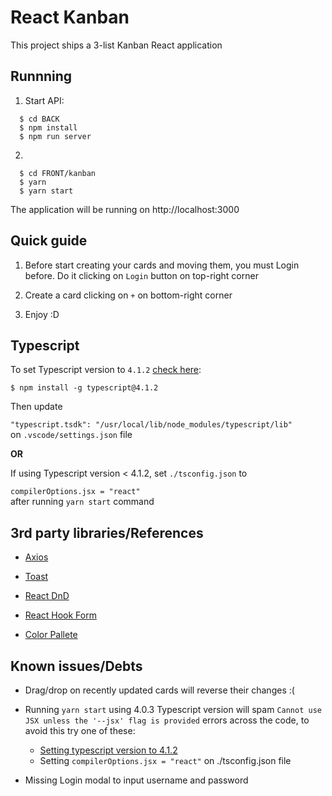 # React Kanban

This project ships a 3-list Kanban React application

## Runnning

1. Start API:

```
  $ cd BACK
  $ npm install
  $ npm run server
```

2.

```
  $ cd FRONT/kanban
  $ yarn
  $ yarn start
```

The application will be running on http://localhost:3000

## Quick guide

1. Before start creating your cards and moving them, you must Login before. Do it clicking on `Login` button on top-right corner

2. Create a card clicking on `+` on bottom-right corner

3. Enjoy :D

## Typescript

To set Typescript version to `4.1.2` [check here](https://code.visualstudio.com/docs/typescript/typescript-compiling#_using-newer-typescript-versions):

```
$ npm install -g typescript@4.1.2
```

Then update

`"typescript.tsdk": "/usr/local/lib/node_modules/typescript/lib"`
<br>
on `.vscode/settings.json` file

**OR**

If using Typescript version < 4.1.2, set `./tsconfig.json` to

`compilerOptions.jsx = "react"`
<br>
after running `yarn start` command

## 3rd party libraries/References

- [Axios](https://github.com/axios/axios)

- [Toast](https://github.com/fkhadra/react-toastify)

- [React DnD](https://react-dnd.github.io/react-dnd/about)

- [React Hook Form](https://github.com/react-hook-form/react-hook-form)

- [Color Pallete](https://www.canva.com/colors/color-palettes/pastel-dreams/)

## Known issues/Debts

- Drag/drop on recently updated cards will reverse their changes :(

- Running `yarn start` using 4.0.3 Typescript version will spam `Cannot use JSX unless the '--jsx' flag is provided` errors across the code, to avoid this try one of these:

  - [Setting typescript version to 4.1.2](https://code.visualstudio.com/docs/typescript/typescript-compiling#_using-newer-typescript-versions)
  - Setting `compilerOptions.jsx = "react"` on ./tsconfig.json file

- Missing Login modal to input username and password
